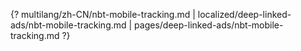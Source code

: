 {? multilang/zh-CN/nbt-mobile-tracking.md | localized/deep-linked-ads/nbt-mobile-tracking.md | pages/deep-linked-ads/nbt-mobile-tracking.md ?}
